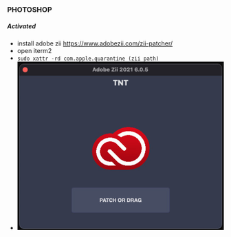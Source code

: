 ### PHOTOSHOP
##### Activated
- install adobe zii https://www.adobezii.com/zii-patcher/
- open iterm2
- `sudo xattr -rd com.apple.quarantine (zii path)`
- ![alt patch](patch.jpg)
